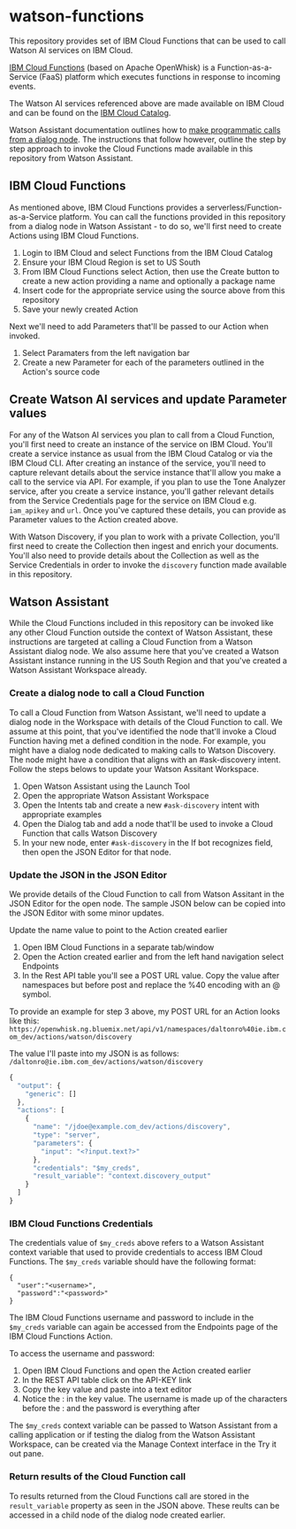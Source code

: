 # watson-functions
This repository provides set of IBM Cloud Functions that can be used to call Watson AI services on IBM Cloud.

[IBM Cloud Functions](https://console.bluemix.net/docs/openwhisk/index.html#index) (based on Apache OpenWhisk) is a Function-as-a-Service (FaaS) platform which executes functions in response to incoming events.  

The Watson AI services referenced above are made available on IBM Cloud and can be found on the [IBM Cloud Catalog](https://console.bluemix.net/catalog/?category=ai). 

Watson Assistant documentation outlines how to [make programmatic calls from a dialog node](https://console.bluemix.net/docs/services/conversation/dialog-actions.html#dialog-actions). The instructions that follow however, outline the step by step approach to invoke the Cloud Functions made available in this repository from Watson Assistant. 


## IBM Cloud Functions 
As mentioned above, IBM Cloud Functions provides a serverless/Function-as-a-Service platform. You can call the functions provided in this repository from a dialog node in Watson Assistant - to do so, we'll first need to create Actions using IBM Cloud Functions. 

1. Login to IBM Cloud and select Functions from the IBM Cloud Catalog
2. Ensure your IBM Cloud Region is set to US South
3. From IBM Cloud Functions select Action, then use the Create button to create a new action providing a name and optionally a package name
4. Insert code for the appropriate service using the source above from this repository 
5. Save your newly created Action

Next we'll need to add Parameters that'll be passed to our Action when invoked. 
1. Select Paramaters from the left navigation bar 
2. Create a new Parameter for each of the parameters outlined in the Action's source code

## Create Watson AI services and update Parameter values 
For any of the Watson AI services you plan to call from a Cloud Function, you'll first need to create an instance of the service on IBM Cloud. You'll create a service instance as usual from the IBM Cloud Catalog or via the IBM Cloud CLI. After creating an instance of the service, you'll need to capture relevant details about the service instance that'll allow you make a call to the service via API. For example, if you plan to use the Tone Analyzer service, after you create a service instance, you'll gather relevant details from the Service Credentials page for the service on IBM Cloud e.g. `iam_apikey` and `url`. Once you've captured these details, you can provide as Parameter values to the Action created above. 

With Watson Discovery, if you plan to work with a private Collection, you'll first need to create the Collection then ingest and enrich your documents. You'll also need to provide details about the Collection as well as the Service Credentials in order to invoke the `discovery` function made available in this repository. 


## Watson Assistant 
While the Cloud Functions included in this repository can be invoked like any other Cloud Function outside the context of Watson Assistant, these instructions are targeted at calling a Cloud Function from a Watson Assistant dialog node. We also assume here that you've created a Watson Assistant instance running in the US South Region and that you've created a Watson Assistant Workspace already. 

### Create a dialog node to call a Cloud Function 
To call a Cloud Function from Watson Assistant, we'll need to update a dialog node in the Workspace with details of the Cloud Function to call. We assume at this point, that you've identified the node that'll invoke a Cloud Function having met a defined condition in the node. For example, you might have a dialog node dedicated to making calls to Watson Discovery. The node might have a condition that aligns with an #ask-discovery intent. Follow the steps belows to update your Watson Assitant Workspace. 

1. Open Watson Assistant using the Launch Tool 
2. Open the appropriate Watson Assistant Workspace
3. Open the Intents tab and create a new `#ask-discovery` intent with appropriate examples
4. Open the Dialog tab and add a node that'll be used to invoke a Cloud Function that calls Watson Discovery 
5. In your new node, enter `#ask-discovery` in the If bot recognizes field, then open the JSON Editor for that node. 

### Update the JSON in the JSON Editor 
We provide details of the Cloud Function to call from Watson Assitant in the JSON Editor for the open node. The sample JSON below can be copied into the JSON Editor with some minor updates. 

Update the name value to point to the Action created earlier
1. Open IBM Cloud Functions in a separate tab/window
2. Open the Action created earlier and from the left hand navigation select Endpoints
3. In the Rest API table you'll see a POST URL value. Copy the value after namespaces but before post and replace the %40 encoding with an @ symbol. 

To provide an example for step 3 above, my POST URL for an Action looks like this:
`https://openwhisk.ng.bluemix.net/api/v1/namespaces/daltonro%40ie.ibm.com_dev/actions/watson/discovery` 

The value I'll paste into my JSON is as follows: 
`/daltonro@ie.ibm.com_dev/actions/watson/discovery`

```javascript
{
  "output": {
    "generic": []
  },
  "actions": [
    {
      "name": "/jdoe@example.com_dev/actions/discovery",
      "type": "server",
      "parameters": {
        "input": "<?input.text?>"
      },
      "credentials": "$my_creds",
      "result_variable": "context.discovery_output"
    }
  ]
}
```

### IBM Cloud Functions Credentials 
The credentials value of `$my_creds` above refers to a Watson Assistant context variable that used to provide credentials to access IBM Cloud Functions. The `$my_creds` variable should have the following format: 

```
{
  "user":"<username>",
  "password":"<password>"
}
```
The IBM Cloud Functions username and password to include in the `$my_creds` variable can again be accessed from the Endpoints page of the IBM Cloud Functions Action. 

To access the username and password: 
1. Open IBM Cloud Functions and open the Action created earlier 
2. In the REST API table click on the API-KEY link
3. Copy the key value and paste into a text editor
4. Notice the : in the key value. The username is made up of the characters before the : and the password is everything after 

The `$my_creds` context variable can be passed to Watson Assistant from a calling application or if testing the dialog from the Watson Assistant Workspace, can be created via the Manage Context interface in the Try it out pane. 

### Return results of the Cloud Function call 
To results returned from the Cloud Functions call are stored in the `result_variable` property as seen in the JSON above. These reults can be accessed in a child node of the dialog node created earlier. 


